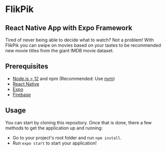 # FlikPik
## React Native App with Expo Framework

Tired of never being able to decide what to watch? Not a problem! With FlikPik you can swipe on movies based on your tastes to be recommended new movie titles from the giant IMDB movie dataset.

## Prerequisites

- [Node.js > 12](https://nodejs.org) and npm (Recommended: Use [nvm](https://github.com/nvm-sh/nvm))
- [React Native](https://reactnative.dev)
- [Expo](https://expo.dev)
- [Firebase](https://firebase.google.com)

## Usage

You can start by cloning this repository. Once that is done, there a few methods to get the application up and running:
- Go to your project's root folder and run `npm install`.
- Run `expo start` to start your application!

